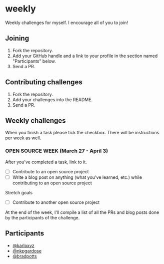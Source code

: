 # weekly

Weekly challenges for myself. I encourage all of you to join!

## Joining
1. Fork the repository.
2. Add your GitHub handle and a link to your profile in the section named "Participants" below.
3. Send a PR.

## Contributing challenges
1. Fork the repository.
2. Add your challenges into the README.
3. Send a PR.

## Weekly challenges
When you finish a task please tick the checkbox. There will be instructions per week as well.

### OPEN SOURCE WEEK (March 27 - April 3)

After you've completed a task, link to it.

- [ ] Contribute to an open source project
- [ ] Write a blog post on anything (what you've learned, etc.) while contributing to an open source project

Stretch goals

- [ ] Contribute to another open source project

At the end of the week, I'll compile a list of all the PRs and blog posts done by the participants of the challenge.

## Participants
- [@karloxyz](https://github.com/karloxyz)
- [@nkpgardose](https://github.com/nkpgardose)
- [@bradpotts](https://github.com/bradpotts)

